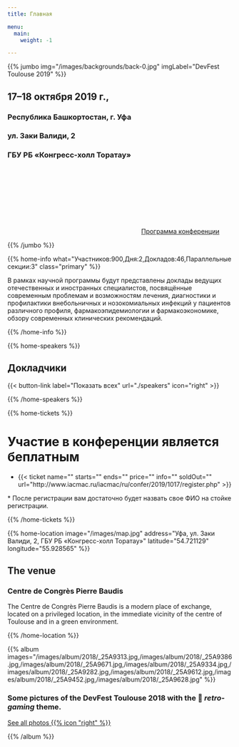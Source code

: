 ```yaml
---
title: Главная

menu:
  main:
    weight: -1

---
```



{{% jumbo img="/images/backgrounds/back-0.jpg" imgLabel="DevFest Toulouse 2019" %}}

## 17–18 октября 2019 г.,
### Республика Башкортостан, г. Уфа
### ул. Заки Валиди, 2
### ГБУ РБ «Конгресс-холл Торатау»

<!-- <a class="btn primary btn-lg" style="margin-top: 1em;" href="https://drive.google.com/file/d/1td_9Cr1b2JZvv0bCpOCJNDsEWgVgEp2Y/view?usp=sharing" target="_blank">Become a sponsor</a> -->


<a class="btn primary btn-lg" href="/sessions">
    <svg class="icon icon-cfp"><use xlink:href="#cfp"></use></svg>Программа конференции
</a>


{{% /jumbo %}}



{{% home-info what="Участников:900,Дня:2,Докладов:46,Параллельные секции:3" class="primary" %}}

В рамках научной программы будут представлены доклады ведущих отечественных и иностранных специалистов, посвящённые современным проблемам и возможностям лечения, диагностики и профилактики внебольничных и нозокомиальных инфекций у пациентов различного профиля, фармакоэпидемиологии и фармакоэкономике, обзору современных клинических рекомендаций.

{{% /home-info %}}


<!-- {{< youtube-section link="ZQGRMJzi6yU" title="Watch 2018 best moments" class="" >}} -->

<!-- ... -->



{{% home-speakers %}}
## Докладчики

<!--
{{< button-link label="Submit a presentation"
                url="https://conference-hall.io/public/event/HJRThubF4uYPkb7jSUxi"
                icon="cfp" >}}
--> 

{{< button-link label="Показать всех"
                url="./speakers"
                icon="right" >}}

{{% /home-speakers %}}


<!-- ... -->

<!-- {{% home-subscribe  class="primary" %}}

## Get notified about the important conference updates

{{% /home-subscribe %}} -->

<!-- ... -->

{{% home-tickets %}}
<!-- # Участие бесплатно <a class="btn primary" href="https://www.billetweb.fr/devfest-toulouse-2019" target="_blank"><svg class="icon icon-cfp"><use xlink:href="#ticket"></use></svg>Зарегистрироваться</a> -->

# Участие в конференции является беплатным

<ul>
<li>{{< ticket name=""
           starts=""
           ends=""
           price=""
           info=""
           soldOut=""
           url="http://www.iacmac.ru/iacmac/ru/confer/2019/1017/register.php" >}}</li>
<!-- <li>{{< ticket name="Early Birds"
           starts="2019-04-25"
           ends="2019-06-22"
           price="60 €"
           info="80 first places"
           soldOut="true"
           url="https://www.billetweb.fr/devfest-toulouse-2019" >}}</li>
<li>{{< ticket name="Normal"
           starts="2019-06-22"
           ends="2019-10-03"
           price="80 €"
           info="300 last places"
           soldOut="true"
           url="https://www.billetweb.fr/devfest-toulouse-2019" >}}</li> -->
</ul>

\* После регистрации вам достаточно будет назвать свое ФИО на стойке регистрации.

{{% /home-tickets %}}


<!-- ... -->

{{% home-location
    image="/images/map.jpg"
    address="Уфа, ул. Заки Валиди, 2, ГБУ РБ «Конгресс-холл Торатау»"
    latitude="54.721129"
    longitude="55.928565" %}}

## The venue

### Centre de Congrès Pierre Baudis

The Centre de Congrès Pierre Baudis is a modern place of exchange,
located on a privileged location,
in the immediate vicinity of the centre of Toulouse and in a green environment.

{{% /home-location %}}

<!-- ... -->

{{% album images="/images/album/2018/_25A9313.jpg,/images/album/2018/_25A9386.jpg,/images/album/2018/_25A9671.jpg,/images/album/2018/_25A9334.jpg,/images/album/2018/_25A9282.jpg,/images/album/2018/_25A9612.jpg,/images/album/2018/_25A9452.jpg,/images/album/2018/_25A9628.jpg" %}}

### Some pictures of the **DevFest Toulouse 2018** with the 👾 _retro-gaming_ theme.

<a class="btn primary" target="_blank" rel="noopener" href="https://photos.app.goo.gl/nJYFVReFUk9mnXbv9">
    See all photos
    {{% icon "right" %}}
</a>

{{% /album  %}}

<!-- ... --> 



<!-- ## Спонсоры <a class="btn primary btn-lg" style="margin-top: 1em;" href="https://drive.google.com/file/d/1td_9Cr1b2JZvv0bCpOCJNDsEWgVgEp2Y/view?usp=sharing" target="_blank">Become a sponsor</a> -->



